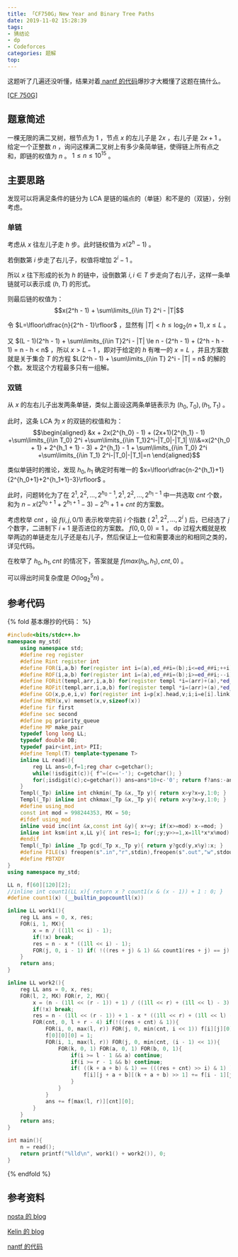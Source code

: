 ```yaml
---
title: 「CF750G」New Year and Binary Tree Paths
date: 2019-11-02 15:28:39
tags:
- 猜结论
- dp
- Codeforces
categories: 题解
top:
---
```


这题听了几遍还没听懂，结果对着[ nantf 的代码](https://codeforces.com/problemset/submission/750/63967459)爆抄才大概懂了这题在搞什么。

[[CF 750G]](https://codeforces.com/problemset/problem/750/G)

## 题意简述

一棵无限的满二叉树，根节点为 $1$ ，节点 $x$ 的左儿子是 $2x$ ，右儿子是 $2x+1$ 。给定一个正整数 $n$ ，询问这棵满二叉树上有多少条简单链，使得链上所有点之和，即链的权值为 $n$ 。 $1\le n\le 10^{15}$ 。

<!-- more -->

## 主要思路

发现可以将满足条件的链分为 $\text{LCA}$ 是链的端点的（单链）和不是的（双链），分别考虑。

### 单链

考虑从 $x$ 往左儿子走 $h$ 步。此时链权值为 $x(2^h - 1)$ 。

若倒数第 $i$ 步走了右儿子，权值将增加 $2^i - 1$ 。

所以 $x$ 往下形成的长为 $h$ 的链中，设倒数第 $i,i\in T$ 步走向了右儿子，这样一条单链就可以表示成 $(h, T)$ 的形式。

则最后链的权值为：
$$x(2^h - 1) + \sum\limits_{i\in T} 2^i - |T|$$

令 $L=\lfloor\dfrac{n}{2^h - 1}\rfloor$ ，显然有 $|T|< h \le \log_2(n+1) , x \le L$ 。

又 $(L - 1)(2^h - 1) + \sum\limits_{i\in T}2^i - |T| \le n - (2^h - 1) + (2^h - h - 1) = n - h < n$ ，所以 $x > L - 1$ ，即对于给定的 $h$ 有唯一的 $x=L$ ，并且方案数就是关于集合 $T$ 的方程 $L(2^h - 1) + \sum\limits_{i\in T} 2^i - |T| = n$ 的解的个数。发现这个方程最多只有一组解。

### 双链

从 $x$ 的左右儿子出发两条单链，类似上面设这两条单链表示为 $(h_0, T_0), (h_1, T_1)$ 。

此时，这条 $\text{LCA}$ 为 $x$ 的双链的权值和为：
$$\begin{aligned}
&x + 2x(2^{h_0} - 1) + (2x+1)(2^{h_1} - 1) +\sum\limits_{i\in T_0} 2^i +\sum\limits_{i\in T_1}2^i-|T_0|-|T_1|
\\\\&=x(2^{h_0 + 1} + 2^{h_1 + 1} - 3) + 2^{h_1} - 1 + \sum\limits_{i\in T_0} 2^i +\sum\limits_{i\in T_1} 2^i-|T_0|-|T_1|=n
\end{aligned}$$

类似单链时的推论，发现 $h_0,h_1$ 确定时有唯一的 $x=\lfloor\dfrac{n-2^{h_1}+1}{2^{h_0+1}+2^{h_1+1}-3}\rfloor$ 。

此时，问题转化为了在 $2^1,2^2,\dots,2^{h_0-1},2^1,2^2,\dots,2^{h_1-1}$ 中一共选取 $cnt$ 个数，和为 $n - x(2^{h_0 + 1} + 2^{h_1 + 1} - 3) - 2^{h_1} + 1 + cnt$ 的方案数。

考虑枚举 $cnt$ ，设 $f(i,j,0/1)$ 表示枚举完前 $i$ 个指数 ( $2^1,2^2,\dots,2^i$ ) 后，已经选了 $j$ 个数字，二进制下 $i+1$ 是否进位的方案数。 $f(0,0,0) = 1$ 。 dp 过程大概就是枚举两边的单链走左儿子还是右儿子，然后保证上一位和需要凑出的和相同之类的，详见代码。

在枚举了 $h_0,h_1,cnt$ 的情况下，答案就是 $f(max(h_0,h_1),cnt,0)$ 。

可以得出时间复杂度是 $O(\log_2^5n)$ 。

## 参考代码

{% fold 基本爆抄的代码： %}
```cpp
#include<bits/stdc++.h>
namespace my_std{
	using namespace std;
	#define reg register
	#define Rint register int
	#define FOR(i,a,b) for(register int i=(a),ed_##i=(b);i<=ed_##i;++i)
	#define ROF(i,a,b) for(register int i=(a),ed_##i=(b);i>=ed_##i;--i)
	#define FORit(templ,arr,i,a,b) for(register templ *i=(arr)+(a),*ed_##i=(arr)+(b)+1;i!=ed_##i;++i)
	#define ROFit(templ,arr,i,a,b) for(register templ *i=(arr)+(a),*ed_##i=(arr)+(b)-1;i!=ed_##i;--i)
	#define GO(x,p,e,i,v) for(register int i=p[x].head,v;i;i=e[i].link)
	#define MEM(x,v) memset(x,v,sizeof(x))
	#define fir first
	#define sec second
	#define pq priority_queue
	#define MP make_pair
	typedef long long LL;
	typedef double DB;
	typedef pair<int,int> PII;
	#define Templ(T) template<typename T>
	inline LL read(){
		reg LL ans=0,f=1;reg char c=getchar();
		while(!isdigit(c)){ f^=(c=='-'); c=getchar(); }
		for(;isdigit(c);c=getchar()) ans=ans*10+c-'0'; return f?ans:-ans;
	}
	Templ(_Tp) inline int chkmin(_Tp &x,_Tp y){ return x>y?x=y,1:0; }
	Templ(_Tp) inline int chkmax(_Tp &x,_Tp y){ return x<y?x=y,1:0; }
	#define using_mod
	const int mod = 998244353, MX = 50;
	#ifdef using_mod
	inline void inc(int &x,const int &y){ x+=y; if(x>=mod) x-=mod; }
	inline int ksm(int x,LL y){ int res=1; for(;y;y>>=1,x=1ll*x*x%mod) if(y&1) res=1ll*res*x%mod; return res;}
	#endif
	Templ(_Tp) inline _Tp gcd(_Tp x,_Tp y){ return y?gcd(y,x%y):x; }
	#define FILE(s) freopen(s".in","r",stdin),freopen(s".out","w",stdout)
	#define PBTXDY
}
using namespace my_std;

LL n, f[60][120][2];
//inline int count1(LL x){ return x ? count1(x & (x - 1)) + 1 : 0; }
#define count1(x) (__builtin_popcountll(x))

inline LL work1(){
	reg LL ans = 0, x, res;
	FOR(i, 1, MX){
		x = n / ((1ll << i) - 1);
		if(!x) break;
		res = n - x * ((1ll << i) - 1);
		FOR(j, 0, i - 1) if( !((res + j) & 1) && count1(res + j) == j) ++ans;
	}
	return ans;
}

inline LL work2(){
	reg LL ans = 0, x, res;
	FOR(l, 2, MX) FOR(r, 2, MX){
		x = (n - (1ll << (r - 1)) + 1) / ((1ll << r) + (1ll << l) - 3);
		if(!x) break;
		res = n - (1ll << (r - 1)) + 1 - x * ((1ll << r) + (1ll << l) - 3);
		FOR(cnt, 0, l + r - 4) if(!((res + cnt) & 1)){
			FOR(i, 0, max(l, r)) FOR(j, 0, min(cnt, i << 1)) f[i][j][0] = f[i][j][1] = 0;
			f[0][0][0] = 1;
			FOR(i, 1, max(l, r)) FOR(j, 0, min(cnt, (i - 1) << 1)){
				FOR(k, 0, 1) FOR(a, 0, 1) FOR(b, 0, 1){
					if(i >= l - 1 && a) continue;
					if(i >= r - 1 && b) continue;
					if( ((k + a + b) & 1) == (((res + cnt) >> i) & 1) ){
						f[i][j + a + b][(k + a + b) >> 1] += f[i - 1][j][k];
					}
				}
			}
			ans += f[max(l, r)][cnt][0];
		}
	}
	return ans;
}

int main(){
	n = read();
	return printf("%lld\n", work1() + work2()), 0;
}
```
{% endfold %}

## 参考资料

[nosta 的 blog](https://www.cnblogs.com/nosta/p/10829973.html)

[Kelin 的 blog](https://www.luogu.org/blog/Kelin/solution-cf750g)

[nantf 的代码](https://codeforces.com/problemset/submission/750/63967459)